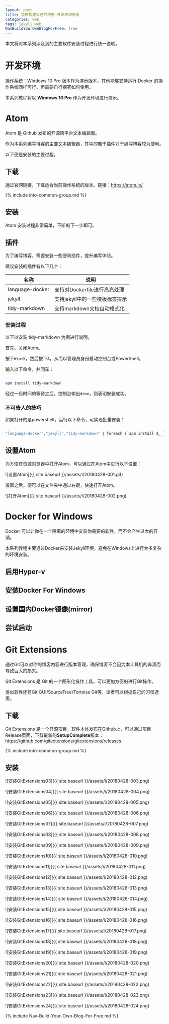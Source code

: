 ```yaml
---
layout: post
title: 免费构建自己的博客-开发环境安装
categories: web
tags: jekyll web
NavBuildYourOwnBlogForFree: true
---
```


本文将对本系列涉及到的主要软件安装过程进行统一说明。

# 开发环境

操作系统：Windows 10 Pro 版本作为演示版本，其他能够支持运行 Docker 的操作系统同样可行，但需要自行探究如何使用。

本系列教程将以 **Windows 10 Pro** 作为开发环境进行演示。

# Atom

Atom 是 Github 发布的开源跨平台文本编辑器。

作为本系列编写博客的主要文本编辑器，其中的若干插件对于编写博客较为便利。

以下便是安装的主要过程。

## 下载

通过官网链接，下载适合当前操作系统的版本。链接：<https://atom.io/>

{% include into-common-group.md %}

## 安装

Atom 安装过程非常简单，不断的下一步即可。

## 插件

为了编写博客，需要安装一些便利插件，提升编写体验。

建议安装的插件有以下几个：

名称              | 说明
--------------- | -------------------
language-docker | 支持对Dockerfile进行高亮处理
jekyll          | 支持jekyll中的一些模板标签提示
tidy-markdown   | 支持markdown文档自动格式化

### 安装过程

以下以安装 tidy-markdown 为例进行说明。

首先，关闭Atom。

按下`Win+X`，然后按下`A`，从而以管理员身份启动控制台或PowerShell。

输入以下命令，并回车：

```bash

apm install tidy-markdown
```

经过一段时间的等待之后，控制台输出`done`，则表明安装成功。

### 不可告人的技巧

如果打开的是powershell，运行以下命令，可实现批量安装：

```bash

"language-docker","jekyll","tidy-markdown" | foreach { apm install $_ }
```

## 设置Atom

为方便在资源浏览器中打开Atom，可以通过在Atom中进行以下设置：

![设置Atom]({{ site.baseurl }}/assets/i/20180428-001.gif)

设置之后，便可以在文件夹中通过右键，快速打开Atom。

![打开Atom]({{ site.baseurl }}/assets/i/20180428-002.png)

# Docker for Windows

Docker 可以让你在一个隔离的环境中安装你需要的软件，而不会产生过大的开销。

本系列教程主要通过Docker来安装Jekyll环境，避免在Windows上进行太多复杂的环境安装。

## 启用Hyper-v

## 安装Docker For Windows

## 设置国内Docker镜像(mirror)

## 尝试启动

# Git Extensions

通过Git可以对你的博客内容进行版本管理，确保博客不会因为本计算机的奔溃而导致巨大的损失。

Git Extensions 是 Git 的一个图形化操作工具，可以更加方便的进行Git操作。

类似软件还有Git GUI/SourceTree/Tortoise Git等，读者可以根据自己的习惯选用。

## 下载

Git Extensions 是一个开源项目，软件本体发布在Github上，可以通过项目Release页面，下载最新的**SetupComplete**版本：<https://github.com/gitextensions/gitextensions/releases>

{% include into-common-group.md %}

## 安装

![安装GitExtensions03]({{ site.baseurl }}/assets/i/20180428-003.png)

![安装GitExtensions04]({{ site.baseurl }}/assets/i/20180428-004.png)

![安装GitExtensions05]({{ site.baseurl }}/assets/i/20180428-005.png)

![安装GitExtensions06]({{ site.baseurl }}/assets/i/20180428-006.png)

![安装GitExtensions07]({{ site.baseurl }}/assets/i/20180428-007.png)

![安装GitExtensions08]({{ site.baseurl }}/assets/i/20180428-008.png)

![安装GitExtensions09]({{ site.baseurl }}/assets/i/20180428-009.png)

![安装GitExtensions10]({{ site.baseurl }}/assets/i/20180428-010.png)

![安装GitExtensions11]({{ site.baseurl }}/assets/i/20180428-011.png)

![安装GitExtensions12]({{ site.baseurl }}/assets/i/20180428-012.png)

![安装GitExtensions13]({{ site.baseurl }}/assets/i/20180428-013.png)

![安装GitExtensions14]({{ site.baseurl }}/assets/i/20180428-014.png)

![安装GitExtensions15]({{ site.baseurl }}/assets/i/20180428-015.png)

![安装GitExtensions16]({{ site.baseurl }}/assets/i/20180428-016.png)

![安装GitExtensions17]({{ site.baseurl }}/assets/i/20180428-017.png)

![安装GitExtensions18]({{ site.baseurl }}/assets/i/20180428-018.png)

![安装GitExtensions19]({{ site.baseurl }}/assets/i/20180428-019.png)

![安装GitExtensions20]({{ site.baseurl }}/assets/i/20180428-020.png)

![安装GitExtensions21]({{ site.baseurl }}/assets/i/20180428-021.png)

![安装GitExtensions22]({{ site.baseurl }}/assets/i/20180428-022.png)

![安装GitExtensions23]({{ site.baseurl }}/assets/i/20180428-023.png)

![安装GitExtensions24]({{ site.baseurl }}/assets/i/20180428-024.png)

{% include Nav-Build-Your-Own-Blog-For-Free.md %}
